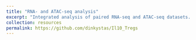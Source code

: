 ```yaml
---
title: "RNA- and ATAC-seq analysis"
excerpt: "Integrated analysis of paired RNA-seq and ATAC-seq datasets. Currently a bunch of hard-to-interpret scripts. I hope to put together a more intelligble, deployable version soon."
collection: resources
permalink: https://github.com/dinkystas/Il10_Tregs
---
```

